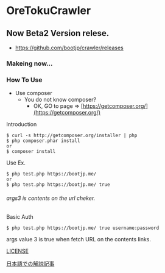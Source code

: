 # OreTokuCrawler

## Now Beta2 Version relese.
* https://github.com/bootjp/crawler/releases

### Makeing now...

### How To Use

* Use composer
  + You do not know composer?
    - OK, GO to page => [https://getcomposer.org/](https://getcomposer.org/)
  
Introduction
```shell
$ curl -s http://getcomposer.org/installer | php
$ php composer.phar install
or
$ composer install
```
Use Ex.
```shell
$ php test.php https://bootjp.me/
or
$ php test.php https://bootjp.me/ true
```
###### args3 is contents on the url cheker.

Basic Auth
```shell
$ php test.php https://bootjp.me/ true username:password
```
args value 3 is true when fetch URL on the contents links.

[LICENSE](https://github.com/bootjp/crawler/blob/master/LICENSE)

[日本語での解説記事](https://bootjp.me/2015/03/14/%E5%8D%98%E8%AA%9E-or-404%E3%82%A8%E3%83%A9%E3%83%BCsoft%E5%90%AB%E3%82%80%E3%83%81%E3%82%A7%E3%83%83%E3%82%AB%E3%83%BC%E4%BD%9C%E3%81%A3%E3%81%9F%E3%81%9E-%E4%BB%96%E5%A0%B1%E5%91%8A%E7%AD%89/)